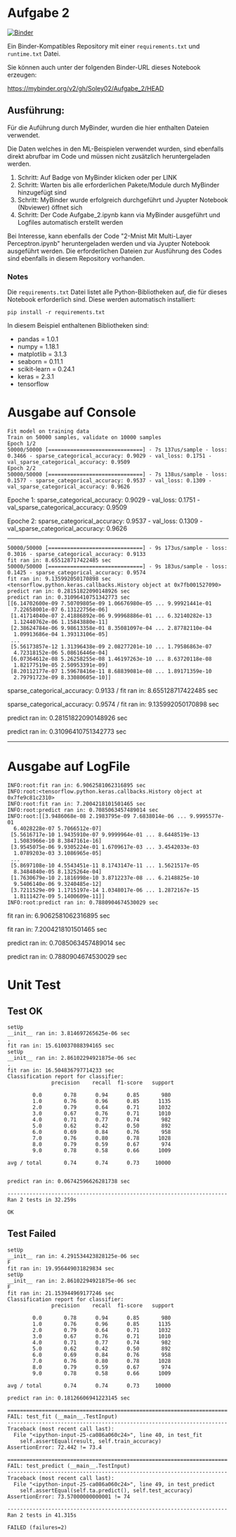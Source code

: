 # Aufgabe 2

[![Binder](https://mybinder.org/badge_logo.svg)](https://mybinder.org/v2/gh/Soley02/Aufgabe_2/HEAD)

Ein Binder-Kompatibles Repository mit einer `requirements.txt` und `runtime.txt` Datei.

Sie können auch unter der folgenden Binder-URL dieses Notebook erzeugen:

https://mybinder.org/v2/gh/Soley02/Aufgabe_2/HEAD

## Ausführung:

Für die Auführung durch MyBinder, wurden die hier enthalten Dateien verwendet.

Die Daten welches in den ML-Beispielen verwendet wurden, sind ebenfalls direkt abrufbar im Code und müssen nicht zusätzlich heruntergeladen werden.

1. Schritt: Auf Badge von MyBinder klicken oder per LINK
2. Schritt: Warten bis alle erforderlichen Pakete/Module durch MyBinder hinzugefügt sind
3. Schritt: MyBinder wurde erfolgreich durchgeführt und Jyupter Notebook (Nbviewer) öffnet sich
4. Schritt: Der Code Aufgabe_2.ipynb kann via MyBinder ausgeführt und Logfiles automatisch erstellt werden

Bei Interesse, kann ebenfalls der Code "2-Mnist Mit Multi-Layer Perceptron.ipynb" heruntergeladen werden und via Jyupter Notebook ausgeführt werden. Die erforderlichen Dateien zur Ausführung des Codes sind ebenfalls in diesem Repository vorhanden.  

### Notes

Die `requirements.txt` Datei listet alle Python-Bibliotheken auf, die für dieses Notebook erforderlich sind. Diese werden automatisch installiert:

```
pip install -r requirements.txt
```

In diesem Beispiel enthaltenen Bibliotheken sind:

- pandas = 1.0.1
- numpy = 1.18.1
- matplotlib = 3.1.3
- seaborn = 0.11.1
- scikit-learn = 0.24.1
- keras = 2.3.1
- tensorflow

# Ausgabe auf Console
```
Fit model on training data
Train on 50000 samples, validate on 10000 samples
Epoch 1/2
50000/50000 [==============================] - 7s 137us/sample - loss: 0.3466 - sparse_categorical_accuracy: 0.9029 - val_loss: 0.1751 - val_sparse_categorical_accuracy: 0.9509
Epoch 2/2
50000/50000 [==============================] - 7s 138us/sample - loss: 0.1577 - sparse_categorical_accuracy: 0.9537 - val_loss: 0.1309 - val_sparse_categorical_accuracy: 0.9626
```
Epoche 1: sparse_categorical_accuracy: 0.9029 - val_loss: 0.1751 - val_sparse_categorical_accuracy: 0.9509

Epoche 2: sparse_categorical_accuracy: 0.9537 - val_loss: 0.1309 - val_sparse_categorical_accuracy: 0.9626
____________________________________________________________________________________________________________________________________
```
50000/50000 [==============================] - 9s 173us/sample - loss: 0.3016 - sparse_categorical_accuracy: 0.9133
fit ran in: 8.655128717422485 sec
50000/50000 [==============================] - 9s 183us/sample - loss: 0.1425 - sparse_categorical_accuracy: 0.9574
fit ran in: 9.135992050170898 sec
<tensorflow.python.keras.callbacks.History object at 0x7fb001527090>
predict ran in: 0.28151822090148926 sec
predict ran in: 0.31096410751342773 sec
[[6.14702600e-09 7.50709805e-09 1.06676980e-05 ... 9.99921441e-01
  7.22658001e-07 6.13122756e-06]
 [1.41714040e-07 2.41886892e-06 9.99968886e-01 ... 6.32140282e-13
  1.12440762e-06 1.15843880e-11]
 [2.38624784e-06 9.98613358e-01 8.35081097e-04 ... 2.87782110e-04
  1.09913686e-04 1.39313106e-05]
 ...
 [5.56173857e-12 1.31396438e-09 2.08277201e-10 ... 1.79586863e-07
  4.72318152e-06 5.08616446e-04]
 [6.07364612e-08 5.26258255e-08 1.46197263e-10 ... 8.63720118e-08
  1.82177519e-05 2.50953391e-09]
 [8.20112177e-07 1.59678416e-11 8.68839081e-08 ... 1.89171359e-10
  2.79791723e-09 8.33080605e-10]]
```
sparse_categorical_accuracy: 0.9133 / fit ran in: 8.655128717422485 sec 

sparse_categorical_accuracy: 0.9574 / fit ran in: 9.135992050170898 sec

predict ran in: 0.28151822090148926 sec 

predict ran in: 0.31096410751342773 sec 

____________________________________________________________________________________________________________________________________

# Ausgabe auf LogFile
```
INFO:root:fit ran in: 6.9062581062316895 sec
INFO:root:<tensorflow.python.keras.callbacks.History object at 0x7fe9c81c2310>
INFO:root:fit ran in: 7.2004218101501465 sec
INFO:root:predict ran in: 0.7085063457489014 sec
INFO:root:[[3.9486068e-08 2.1983795e-09 7.6838014e-06 ... 9.9995577e-01
  6.4028228e-07 5.7066512e-07]
 [5.5616717e-10 1.9435910e-07 9.9999964e-01 ... 8.6448519e-13
  1.5083966e-10 8.3847161e-16]
 [3.9545075e-06 9.9305224e-01 1.6709617e-03 ... 3.4542033e-03
  1.0789203e-03 3.1086965e-05]
 ...
 [5.8697108e-10 4.5543451e-11 8.1743147e-11 ... 1.5621517e-05
  8.3484840e-05 8.1325264e-04]
 [1.7630679e-10 2.1816998e-10 3.8712237e-08 ... 6.2148825e-10
  9.5406140e-06 9.3240485e-12]
 [3.7211529e-09 1.1715197e-14 1.0348017e-06 ... 1.2872167e-15
  1.8111427e-09 5.1400609e-11]]
INFO:root:predict ran in: 0.7880904674530029 sec
```
fit ran in: 6.9062581062316895 sec 

fit ran in: 7.2004218101501465 sec 

predict ran in: 0.7085063457489014 sec 

predict ran in: 0.7880904674530029 sec 

# Unit Test

## Test OK
```
setUp
__init__ ran in: 3.814697265625e-06 sec
.
fit ran in: 15.610037088394165 sec
setUp
__init__ ran in: 2.86102294921875e-06 sec
.
fit ran in: 16.504836797714233 sec
Classification report for classifier:
              precision    recall  f1-score   support

        0.0       0.78      0.94      0.85       980
        1.0       0.76      0.96      0.85      1135
        2.0       0.79      0.64      0.71      1032
        3.0       0.67      0.76      0.71      1010
        4.0       0.71      0.77      0.74       982
        5.0       0.62      0.42      0.50       892
        6.0       0.69      0.84      0.76       958
        7.0       0.76      0.80      0.78      1028
        8.0       0.79      0.59      0.67       974
        9.0       0.78      0.58      0.66      1009

avg / total       0.74      0.74      0.73     10000


predict ran in: 0.06742596626281738 sec

----------------------------------------------------------------------
Ran 2 tests in 32.259s

OK
```

## Test Failed

```
setUp
__init__ ran in: 4.291534423828125e-06 sec
F
fit ran in: 19.956449031829834 sec
setUp
__init__ ran in: 2.86102294921875e-06 sec
F
fit ran in: 21.153944969177246 sec
Classification report for classifier:
              precision    recall  f1-score   support

        0.0       0.78      0.94      0.85       980
        1.0       0.76      0.96      0.85      1135
        2.0       0.79      0.64      0.71      1032
        3.0       0.67      0.76      0.71      1010
        4.0       0.71      0.77      0.74       982
        5.0       0.62      0.42      0.50       892
        6.0       0.69      0.84      0.76       958
        7.0       0.76      0.80      0.78      1028
        8.0       0.79      0.59      0.67       974
        9.0       0.78      0.58      0.66      1009

avg / total       0.74      0.74      0.73     10000

predict ran in: 0.18126606941223145 sec

======================================================================
FAIL: test_fit (__main__.TestInput)
----------------------------------------------------------------------
Traceback (most recent call last):
  File "<ipython-input-25-ca086a060c24>", line 40, in test_fit
    self.assertEqual(result, self.train_accuracy)
AssertionError: 72.442 != 73.4

======================================================================
FAIL: test_predict (__main__.TestInput)
----------------------------------------------------------------------
Traceback (most recent call last):
  File "<ipython-input-25-ca086a060c24>", line 49, in test_predict
    self.assertEqual(self.ta.predict(), self.test_accuracy)
AssertionError: 73.57000000000001 != 74

----------------------------------------------------------------------
Ran 2 tests in 41.315s

FAILED (failures=2)
```
